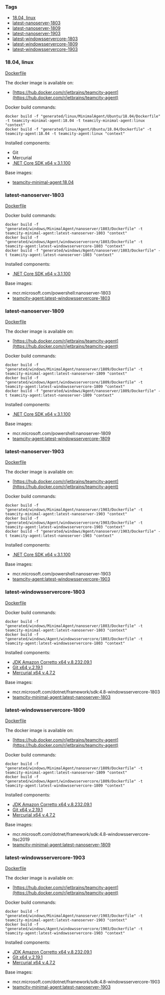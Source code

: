 ### Tags
- [18.04, linux](#1804-linux)
- [latest-nanoserver-1803](#latest-nanoserver-1803)
- [latest-nanoserver-1809](#latest-nanoserver-1809)
- [latest-nanoserver-1903](#latest-nanoserver-1903)
- [latest-windowsservercore-1803](#latest-windowsservercore-1803)
- [latest-windowsservercore-1809](#latest-windowsservercore-1809)
- [latest-windowsservercore-1903](#latest-windowsservercore-1903)

### 18.04, linux

[Dockerfile](linux/Agent/Ubuntu/18.04/Dockerfile)

The docker image is available on:
- [https://hub.docker.com/r/jetbrains/teamcity-agent](https://hub.docker.com/r/jetbrains/teamcity-agent)

Docker build commands:
```
docker build -f "generated/linux/MinimalAgent/Ubuntu/18.04/Dockerfile" -t teamcity-minimal-agent:18.04 -t teamcity-minimal-agent:linux "context"
docker build -f "generated/linux/Agent/Ubuntu/18.04/Dockerfile" -t teamcity-agent:18.04 -t teamcity-agent:linux "context"
```

Installed components:
- Git
- Mercurial
- [.NET Core SDK x64 v.3.1.100](https://dotnetcli.blob.core.windows.net/dotnet/Sdk/3.1.100/dotnet-sdk-3.1.100-linux-x64.tar.gz)

Base images:
- [teamcity-minimal-agent:18.04](teamcity-minimal-agent.md#1804-linux)

### latest-nanoserver-1803

[Dockerfile](windows/Agent/nanoserver/1803/Dockerfile)

Docker build commands:
```
docker build -f "generated/windows/MinimalAgent/nanoserver/1803/Dockerfile" -t teamcity-minimal-agent:latest-nanoserver-1803 "context"
docker build -f "generated/windows/Agent/windowsservercore/1803/Dockerfile" -t teamcity-agent:latest-windowsservercore-1803 "context"
docker build -f "generated/windows/Agent/nanoserver/1803/Dockerfile" -t teamcity-agent:latest-nanoserver-1803 "context"
```

Installed components:
- [.NET Core SDK x64 v.3.1.100](https://dotnetcli.blob.core.windows.net/dotnet/Sdk/3.1.100/dotnet-sdk-3.1.100-win-x64.zip)

Base images:
- mcr.microsoft.com/powershell:nanoserver-1803
- [teamcity-agent:latest-windowsservercore-1803](teamcity-agent.md#latest-windowsservercore-1803)

### latest-nanoserver-1809

[Dockerfile](windows/Agent/nanoserver/1809/Dockerfile)

The docker image is available on:
- [https://hub.docker.com/r/jetbrains/teamcity-agent](https://hub.docker.com/r/jetbrains/teamcity-agent)

Docker build commands:
```
docker build -f "generated/windows/MinimalAgent/nanoserver/1809/Dockerfile" -t teamcity-minimal-agent:latest-nanoserver-1809 "context"
docker build -f "generated/windows/Agent/windowsservercore/1809/Dockerfile" -t teamcity-agent:latest-windowsservercore-1809 "context"
docker build -f "generated/windows/Agent/nanoserver/1809/Dockerfile" -t teamcity-agent:latest-nanoserver-1809 "context"
```

Installed components:
- [.NET Core SDK x64 v.3.1.100](https://dotnetcli.blob.core.windows.net/dotnet/Sdk/3.1.100/dotnet-sdk-3.1.100-win-x64.zip)

Base images:
- mcr.microsoft.com/powershell:nanoserver-1809
- [teamcity-agent:latest-windowsservercore-1809](teamcity-agent.md#latest-windowsservercore-1809)

### latest-nanoserver-1903

[Dockerfile](windows/Agent/nanoserver/1903/Dockerfile)

The docker image is available on:
- [https://hub.docker.com/r/jetbrains/teamcity-agent](https://hub.docker.com/r/jetbrains/teamcity-agent)

Docker build commands:
```
docker build -f "generated/windows/MinimalAgent/nanoserver/1903/Dockerfile" -t teamcity-minimal-agent:latest-nanoserver-1903 "context"
docker build -f "generated/windows/Agent/windowsservercore/1903/Dockerfile" -t teamcity-agent:latest-windowsservercore-1903 "context"
docker build -f "generated/windows/Agent/nanoserver/1903/Dockerfile" -t teamcity-agent:latest-nanoserver-1903 "context"
```

Installed components:
- [.NET Core SDK x64 v.3.1.100](https://dotnetcli.blob.core.windows.net/dotnet/Sdk/3.1.100/dotnet-sdk-3.1.100-win-x64.zip)

Base images:
- mcr.microsoft.com/powershell:nanoserver-1903
- [teamcity-agent:latest-windowsservercore-1903](teamcity-agent.md#latest-windowsservercore-1903)

### latest-windowsservercore-1803

[Dockerfile](windows/Agent/windowsservercore/1803/Dockerfile)

Docker build commands:
```
docker build -f "generated/windows/MinimalAgent/nanoserver/1803/Dockerfile" -t teamcity-minimal-agent:latest-nanoserver-1803 "context"
docker build -f "generated/windows/Agent/windowsservercore/1803/Dockerfile" -t teamcity-agent:latest-windowsservercore-1803 "context"
```

Installed components:
- [JDK Amazon Corretto x64 v.8.232.09.1](https://d3pxv6yz143wms.cloudfront.net/8.232.09.1/amazon-corretto-8.232.09.1-windows-x64-jdk.zip)
- [Git x64 v.2.19.1](https://github.com/git-for-windows/git/releases/download/v2.19.1.windows.1/MinGit-2.19.1-64-bit.zip)
- [Mercurial x64 v.4.7.2](https://bitbucket.org/tortoisehg/files/downloads/mercurial-4.7.2-x64.msi)

Base images:
- mcr.microsoft.com/dotnet/framework/sdk:4.8-windowsservercore-1803
- [teamcity-minimal-agent:latest-nanoserver-1803](teamcity-minimal-agent.md#latest-nanoserver-1803)

### latest-windowsservercore-1809

[Dockerfile](windows/Agent/windowsservercore/1809/Dockerfile)

The docker image is available on:
- [https://hub.docker.com/r/jetbrains/teamcity-agent](https://hub.docker.com/r/jetbrains/teamcity-agent)

Docker build commands:
```
docker build -f "generated/windows/MinimalAgent/nanoserver/1809/Dockerfile" -t teamcity-minimal-agent:latest-nanoserver-1809 "context"
docker build -f "generated/windows/Agent/windowsservercore/1809/Dockerfile" -t teamcity-agent:latest-windowsservercore-1809 "context"
```

Installed components:
- [JDK Amazon Corretto x64 v.8.232.09.1](https://d3pxv6yz143wms.cloudfront.net/8.232.09.1/amazon-corretto-8.232.09.1-windows-x64-jdk.zip)
- [Git x64 v.2.19.1](https://github.com/git-for-windows/git/releases/download/v2.19.1.windows.1/MinGit-2.19.1-64-bit.zip)
- [Mercurial x64 v.4.7.2](https://bitbucket.org/tortoisehg/files/downloads/mercurial-4.7.2-x64.msi)

Base images:
- mcr.microsoft.com/dotnet/framework/sdk:4.8-windowsservercore-ltsc2019
- [teamcity-minimal-agent:latest-nanoserver-1809](teamcity-minimal-agent.md#latest-nanoserver-1809)

### latest-windowsservercore-1903

[Dockerfile](windows/Agent/windowsservercore/1903/Dockerfile)

The docker image is available on:
- [https://hub.docker.com/r/jetbrains/teamcity-agent](https://hub.docker.com/r/jetbrains/teamcity-agent)

Docker build commands:
```
docker build -f "generated/windows/MinimalAgent/nanoserver/1903/Dockerfile" -t teamcity-minimal-agent:latest-nanoserver-1903 "context"
docker build -f "generated/windows/Agent/windowsservercore/1903/Dockerfile" -t teamcity-agent:latest-windowsservercore-1903 "context"
```

Installed components:
- [JDK Amazon Corretto x64 v.8.232.09.1](https://d3pxv6yz143wms.cloudfront.net/8.232.09.1/amazon-corretto-8.232.09.1-windows-x64-jdk.zip)
- [Git x64 v.2.19.1](https://github.com/git-for-windows/git/releases/download/v2.19.1.windows.1/MinGit-2.19.1-64-bit.zip)
- [Mercurial x64 v.4.7.2](https://bitbucket.org/tortoisehg/files/downloads/mercurial-4.7.2-x64.msi)

Base images:
- mcr.microsoft.com/dotnet/framework/sdk:4.8-windowsservercore-1903
- [teamcity-minimal-agent:latest-nanoserver-1903](teamcity-minimal-agent.md#latest-nanoserver-1903)


